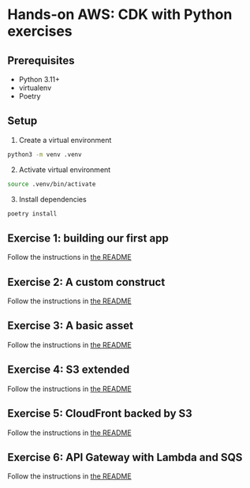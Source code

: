 # Hands-on AWS: CDK with Python exercises

## Prerequisites

- Python 3.11+
- virtualenv
- Poetry

## Setup

1. Create a virtual environment

```bash
python3 -m venv .venv
```

2. Activate virtual environment

```bash
source .venv/bin/activate
```

3. Install dependencies

```bash
poetry install
```

## Exercise 1: building our first app

Follow the instructions in [the README](./01-my-first-stack/README.md)

## Exercise 2: A custom construct

Follow the instructions in [the README](./02-custom-construct/README.md)

## Exercise 3: A basic asset

Follow the instructions in [the README](./03-basic-asset/README.md)

## Exercise 4: S3 extended

Follow the instructions in [the README](./04-s3-extended/README.md)

## Exercise 5: CloudFront backed by S3

Follow the instructions in [the README](./05-cloudfront-s3/README.md)

## Exercise 6: API Gateway with Lambda and SQS

Follow the instructions in [the README](./06-gateway-lambda-sqs/README.md)

